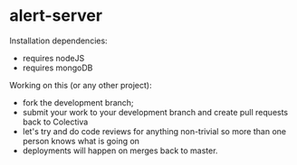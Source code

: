# alert-server

Installation dependencies:
- requires nodeJS
- requires mongoDB

Working on this (or any other project):
- fork the development branch;
- submit your work to your development branch and create pull requests back to Colectiva
- let's try and do code reviews for anything non-trivial so more than one person knows what is going on
- deployments will happen on merges back to master.